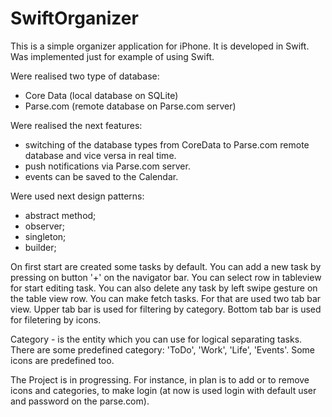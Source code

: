 # SwiftOrganizer
This is a simple organizer application for iPhone. 
It is developed in Swift.
Was implemented just for example of using Swift.

Were realised two type of database:
- Core Data (local database on SQLite)
- Parse.com (remote database on Parse.com server)

Were realised the next features:
- switching of the database types from CoreData to Parse.com remote database and vice versa in real time.
- push notifications via Parse.com server.
- events can be saved to the Calendar.

Were used next design patterns:
- abstract method;
- observer;
- singleton;
- builder;

On first start are created some tasks by default. 
You can add a new task by pressing on button '+' on the navigator bar. 
You can select row in tableview for start editing task. 
You can also delete any task by left swipe gesture on the table view row. 
You can make fetch tasks. For that are used two tab bar view. Upper tab bar is used 
for filtering by category. Bottom tab bar is used for filetering by icons.

Category - is the entity which you can use for logical separating tasks. 
There are some predefined category: 'ToDo', 'Work', 'Life', 'Events'.
Some icons are predefined too.

The Project is in progressing.
For instance, in plan is to add or to remove icons and categories, to make login (at now is used login with default user and password on the parse.com).
